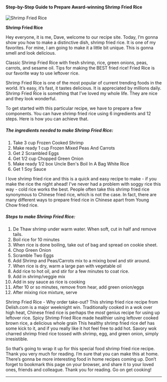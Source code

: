             

#### Step-by-Step Guide to Prepare Award-winning Shrimp Fried Rice

![Shrimp Fried Rice](https://img-global.cpcdn.com/recipes/5820133805129728/751x532cq70/shrimp-fried-rice-recipe-main-photo.jpg)

**Shrimp Fried Rice**

Hey everyone, it is me, Dave, welcome to our recipe site. Today, I’m gonna show you how to make a distinctive dish, shrimp fried rice. It is one of my favorites. For mine, I am going to make it a little bit unique. This is gonna smell and look delicious.

Classic Shrimp Fried Rice with fresh shrimp, rice, green onions, peas, carrots, and sesame oil. Tips for making the BEST fried rice! Fried Rice is our favorite way to use leftover rice.

Shrimp Fried Rice is one of the most popular of current trending foods in the world. It’s easy, it’s fast, it tastes delicious. It is appreciated by millions daily. Shrimp Fried Rice is something that I’ve loved my whole life. They are nice and they look wonderful.

To get started with this particular recipe, we have to prepare a few components. You can have shrimp fried rice using 6 ingredients and 12 steps. Here is how you can achieve that.

##### The ingredients needed to make Shrimp Fried Rice:

1.  Take 3 cup Frozen Cooked Shrimp
2.  Make ready 1 cup Frozen Mixed Peas And Carrots
3.  Get 2 Scrambled Eggs
4.  Get 1/2 cup Chopped Green Onion
5.  Make ready 1/2 box Uncle Ben's Boil In A Bag White Rice
6.  Get 1 Soy Sauce

I love shrimp fried rice and this is a quick and easy recipe to make - if you make the rice the night ahead! I've never had a problem with soggy rice this way - cold rice works the best. People often take this shrimp fried rice synonymous to Chinese fried rice, which is not the case. In fact, there are many different ways to prepare fried rice in Chinese apart from Young Chow fried rice.

##### Steps to make Shrimp Fried Rice:

1.  De Thaw shrimp under warm water. When soft, cut in half and remove tails.
2.  Boil rice for 10 minutes
3.  When rice is done boiling, take out of bag and spread on cookie sheet.
4.  Chop Green Onion
5.  Scramble Two Eggs
6.  Add Shrimp and Peas/Carrots mix to a mixing bowl and stir around.
7.  When rice is dry, warm a large pan with vegetable oil
8.  Add rice to hot oil, and stir for a few minutes to coat rice.
9.  Add in shrimp/veggie mix
10.  Add in soy sauce as rice is cooking
11.  After 10 or so minutes, remove from hear, add green onion/eggs
12.  After mixing rice mixture, serve

Shrimp Fried Rice - Why order take-out? This shrimp fried rice recipe from Delish.com is a major weeknight win. Traditionally cooked in a wok over high heat, Chinese fried rice is perhaps the _most_ genius recipe for using up leftover rice. Spicy Shrimp Fried Rice made healthier using leftover cooked brown rice, a delicious whole grain This healthy shrimp fried rice def has some kick to it, and if you really like it hot feel free to add hot. Savory wok charred shrimp fried rice tossed with shrimp, egg, and green onion, simply irresistible.

So that’s going to wrap it up for this special food shrimp fried rice recipe. Thank you very much for reading. I’m sure that you can make this at home. There’s gonna be more interesting food in home recipes coming up. Don’t forget to bookmark this page on your browser, and share it to your loved ones, friends and colleague. Thank you for reading. Go on get cooking!

* * *
